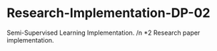 # Research-Implementation-DP-02

Semi-Supervised Learning Implementation. /n
*2 Research paper implementation.
